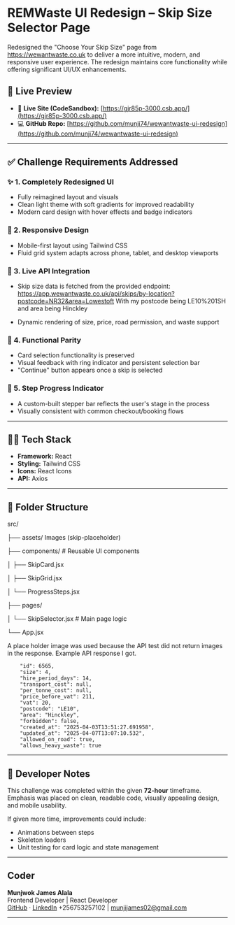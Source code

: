 # REMWaste UI Redesign – Skip Size Selector Page

Redesigned the "Choose Your Skip Size" page from https://wewantwaste.co.uk to deliver a more intuitive, modern, and responsive user experience. The redesign maintains core functionality while offering significant UI/UX enhancements.

## 🔗 Live Preview

- 🔴 **Live Site (CodeSandbox):** [https://gjr85p-3000.csb.app/](https://gjr85p-3000.csb.app/)
- 💻 **GitHub Repo:** [https://github.com/munji74/wewantwaste-ui-redesign](https://github.com/munji74/wewantwaste-ui-redesign)

---

## ✅ Challenge Requirements Addressed

### ✨ 1. **Completely Redesigned UI**
- Fully reimagined layout and visuals
- Clean light theme with soft gradients for improved readability
- Modern card design with hover effects and badge indicators

### 📲 2. **Responsive Design**
- Mobile-first layout using Tailwind CSS
- Fluid grid system adapts across phone, tablet, and desktop viewports

### 🔌 3. **Live API Integration**
- Skip size data is fetched from the provided endpoint: https://app.wewantwaste.co.uk/api/skips/by-location?postcode=NR32&area=Lowestoft  With my postcode being LE10%201SH and area being Hinckley


- Dynamic rendering of size, price, road permission, and waste support

### 🧠 4. **Functional Parity**
- Card selection functionality is preserved
- Visual feedback with ring indicator and persistent selection bar
- "Continue" button appears once a skip is selected

### 🧭 5. **Step Progress Indicator**
- A custom-built stepper bar reflects the user's stage in the process
- Visually consistent with common checkout/booking flows

---

## 🧑‍💻 Tech Stack

- **Framework:** React 
- **Styling:** Tailwind CSS
- **Icons:** React Icons
- **API:** Axios

---

## 📂 Folder Structure

src/

├── assets/  Images (skip-placeholder) 

├── components/ # Reusable UI components

│ ├── SkipCard.jsx

│ ├── SkipGrid.jsx

│ └── ProgressSteps.jsx

├── pages/

│ └── SkipSelector.jsx # Main page logic

└── App.jsx


A place holder image was used because the API test did not return images in the response. Example API response I got.

        "id": 6565,
        "size": 4,
        "hire_period_days": 14,
        "transport_cost": null,
        "per_tonne_cost": null,
        "price_before_vat": 211,
        "vat": 20,
        "postcode": "LE10",
        "area": "Hinckley",
        "forbidden": false,
        "created_at": "2025-04-03T13:51:27.691958",
        "updated_at": "2025-04-07T13:07:10.532",
        "allowed_on_road": true,
        "allows_heavy_waste": true

---

## 📝 Developer Notes

This challenge was completed within the given **72-hour** timeframe. Emphasis was placed on clean, readable code, visually appealing design, and mobile usability.

If given more time, improvements could include:
- Animations between steps
- Skeleton loaders
- Unit testing for card logic and state management

---

## Coder

**Munjwok James Alala**  
Frontend Developer | React Developer  
[GitHub](https://github.com/munji74) · [LinkedIn](https://www.linkedin.com/in/munjwok-james-alala-4b5416327/)
+256753257102 | munjijames02@gmail.com

---

